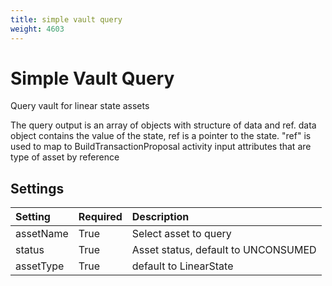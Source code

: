 ```yaml
---
title: simple vault query
weight: 4603
---
```


# Simple Vault Query
Query vault for linear state assets

The query output is an array of objects with structure of data and ref. data object contains the value of the state, ref is a pointer to the state. "ref" is used to map to BuildTransactionProposal activity input attributes that are type of asset by reference

## Settings
| Setting       | Required | Description                                                                       |
|:--------------|:---------|:---------------------------------------------------------------------------       |
| assetName     | True     | Select asset to query                                                             |
| status        | True     | Asset status, default to UNCONSUMED                                               |
| assetType     | True     | default to LinearState                                                            | 
